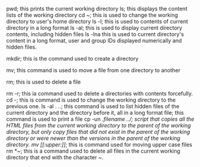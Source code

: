 pwd; this prints the current working directory
ls; this displays the content lists of the working directory
cd ~; this is used to change the working directory to user's home directory
ls -l; this is used to contents of current directory in a long format
ls -al; this is used to display current directory contents, including hidden files
ls -lna this is used to current directory's content in a long format, user and group IDs displayed numerically
and hidden files.

mkdir; this is the command used to create a directory

mv; this command is used to move a file from one directory to another

rm; this is used to delete a file

rm -r; this ia command used to delete a directories with contents forcefully.
cd -; this is command is used to change the working directory to the previous one.
ls -al . ..; this command is used to list hidden files of the current directory and the directory before it, all in a long format
file; this command is used to print a file
cp -un *.filename ../;  script that copies all the HTML files from the current working directory to the parent of the working directory, but only copy files that did not exist in the parent of the working directory or were newer than the versions in the parent of the working directory.
mv [[:upper:]]*; this is command used for moving upper case files
rm *~; this is a command used to delete all files in the current working directory that end with the character ~.

